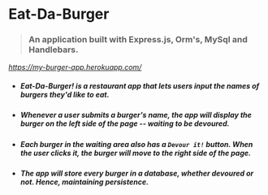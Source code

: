 # Eat-Da-Burger
>  ### An application built with Express.js, Orm's, MySql and Handlebars.

*https://my-burger-app.herokuapp.com/*

* ##### Eat-Da-Burger! is a restaurant app that lets users input the names of burgers they'd like to eat.

* ##### Whenever a user submits a burger's name, the app will display the burger on the left side of the page -- waiting to be devoured.

* ##### Each burger in the waiting area also has a `Devour it!` button. When the user clicks it, the burger will move to the right side of the page.

* ##### The app will store every burger in a database, whether devoured or not. Hence, maintaining persistence.
